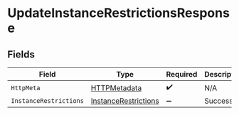 # UpdateInstanceRestrictionsResponse


## Fields

| Field                                                                   | Type                                                                    | Required                                                                | Description                                                             |
| ----------------------------------------------------------------------- | ----------------------------------------------------------------------- | ----------------------------------------------------------------------- | ----------------------------------------------------------------------- |
| `HttpMeta`                                                              | [HTTPMetadata](../../Models/Components/HTTPMetadata.md)                 | :heavy_check_mark:                                                      | N/A                                                                     |
| `InstanceRestrictions`                                                  | [InstanceRestrictions](../../Models/Components/InstanceRestrictions.md) | :heavy_minus_sign:                                                      | Success                                                                 |
